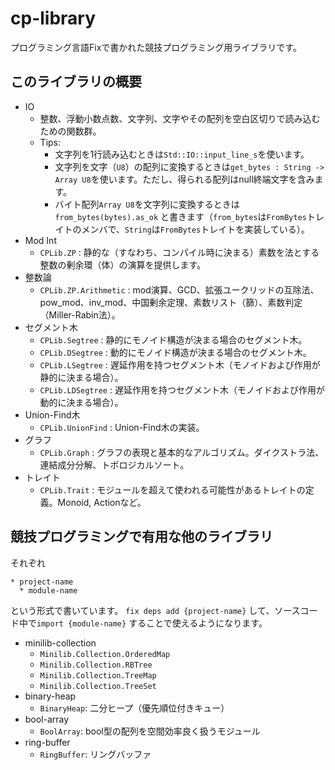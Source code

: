 # cp-library

プログラミング言語Fixで書かれた競技プログラミング用ライブラリです。

## このライブラリの概要

* IO
  * 整数、浮動小数点数、文字列、文字やその配列を空白区切りで読み込むための関数群。
  * Tips:
    * 文字列を1行読み込むときは`Std::IO::input_line_s`を使います。
    * 文字列を文字（`U8`）の配列に変換するときは`get_bytes : String -> Array U8`を使います。ただし、得られる配列はnull終端文字を含みます。
    * バイト配列`Array U8`を文字列に変換するときは`from_bytes(bytes).as_ok` と書きます（`from_bytes`は`FromBytes`トレイトのメンバで、`String`は`FromBytes`トレイトを実装している）。
* Mod Int
  * `CPLib.ZP` : 静的な（すなわち、コンパイル時に決まる）素数を法とする整数の剰余環（体）の演算を提供します。
* 整数論
  * `CPLib.ZP.Arithmetic` : mod演算、GCD、拡張ユークリッドの互除法、pow_mod、inv_mod、中国剰余定理、素数リスト（篩）、素数判定（Miller-Rabin法）。
* セグメント木
  * `CPLib.Segtree` : 静的にモノイド構造が決まる場合のセグメント木。
  * `CPLib.DSegtree` : 動的にモノイド構造が決まる場合のセグメント木。
  * `CPLib.LSegtree` : 遅延作用を持つセグメント木（モノイドおよび作用が静的に決まる場合）。
  * `CPLib.LDSegtree` : 遅延作用を持つセグメント木（モノイドおよび作用が動的に決まる場合）。
* Union-Find木
  * `CPLib.UnionFind` : Union-Find木の実装。
* グラフ
  * `CPLib.Graph` : グラフの表現と基本的なアルゴリズム。ダイクストラ法、連結成分分解、トポロジカルソート。
* トレイト
  * `CPLib.Trait` : モジュールを超えて使われる可能性があるトレイトの定義。Monoid, Actionなど。


## 競技プログラミングで有用な他のライブラリ

それぞれ
```
* project-name
  * module-name
```
という形式で書いています。
`fix deps add {project-name}` して、ソースコード中で`import {module-name}` することで使えるようになります。

* minilib-collection
  * `Minilib.Collection.OrderedMap`
  * `Minilib.Collection.RBTree`
  * `Minilib.Collection.TreeMap`
  * `Minilib.Collection.TreeSet`
* binary-heap
  * `BinaryHeap`: 二分ヒープ（優先順位付きキュー）
* bool-array
  * `BoolArray`: bool型の配列を空間効率良く扱うモジュール
* ring-buffer
  * `RingBuffer`: リングバッファ